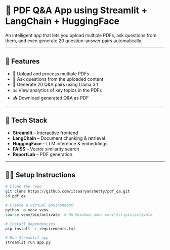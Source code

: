 # 📘 PDF Q&A App using Streamlit + LangChain + HuggingFace

An intelligent app that lets you upload multiple PDFs, ask questions from them, and even generate 20 question-answer pairs automatically.

---

## 🚀 Features
- 📂 Upload and process multiple PDFs
- 🤖 Ask questions from the uploaded content
- 🧠 Generate 20 Q&A pairs using Llama 3.1
- 📊 View analytics of key topics in the PDFs
- 📥 Download generated Q&A as PDF

---

## 🧰 Tech Stack
- **Streamlit** – Interactive frontend
- **LangChain** – Document chunking & retrieval
- **HuggingFace** – LLM inference & embeddings
- **FAISS** – Vector similarity search
- **ReportLab** – PDF generation

---

## 🧑‍💻 Setup Instructions

```bash
# Clone the repo
git clone https://github.com/itsaaryanshetty/pdf_qa.git
cd pdf_qa

# Create a virtual environment
python -m venv venv
source venv/bin/activate  # On Windows use: venv\Scripts\activate

# Install dependencies
pip install -r requirements.txt

# Run Streamlit app
streamlit run app.py
